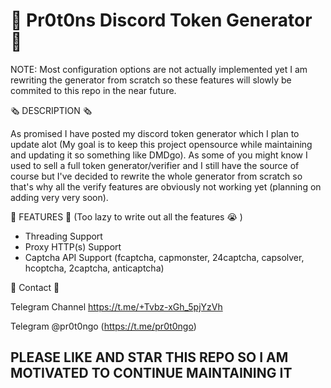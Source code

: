 # 🔮 Pr0t0ns Discord Token Generator 🔮

NOTE: Most configuration options are not actually implemented yet I am rewriting the generator from scratch so these features will slowly be commited to this repo in the near future.

🗞️ DESCRIPTION 🗞️

As promised I have posted my discord token generator which I plan to update alot (My goal is to keep this project opensource while maintaining and updating it so something like DMDgo). As some of you might know I used to sell a full token generator/verifier and I still have the source of course but I've decided to rewrite the whole generator from scratch so that's why all the verify features are obviously not working yet (planning on adding very very soon).

 📰 FEATURES 📰 (Too lazy to write out all the features 😭 )

- Threading Support
- Proxy HTTP(s) Support
- Captcha API Support (fcaptcha, capmonster, 24captcha, capsolver, hcoptcha, 2captcha, anticaptcha)

📘 Contact 📘

Telegram Channel
https://t.me/+Tvbz-xGh_5pjYzVh

Telegram
@pr0t0ngo (https://t.me/pr0t0ngo)


## PLEASE LIKE AND STAR THIS REPO SO I AM MOTIVATED TO CONTINUE MAINTAINING IT ##
